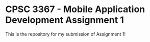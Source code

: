 # CPSC 3367 - Mobile Application Development Assignment 1
This is the repository for my submission of Assignment 1!

